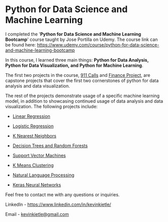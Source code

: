 # Python for Data Science and Machine Learning

I completed the '**Python for Data Science and Machine Learning Bootcamp**' course taught by Jose Portilla on Udemy. The course link can be found here: <https://www.udemy.com/course/python-for-data-science-and-machine-learning-bootcamp>

In this course, I learned three main things: **Python for Data Analysis, Python for Data Visualization, and Python for Machine Learning**.

The first two projects in the course, [911 Calls](https://github.com/kevinkietle/Python-for-Data-Science-and-Machine-Learning/blob/main/911%20Calls%20Data%20Capstone%20Project.ipynb) and [Finance Project](https://github.com/kevinkietle/Python-for-Data-Science-and-Machine-Learning/blob/main/Finance%20Project.ipynb), are capstone projects that cover the first two cornerstones of python for data analysis and data visualization.

The rest of the projects demonstrate usage of a specific machine learning model, in addition to showcasing continued usage of data analysis and data visualization. The following projects include:

-   [Linear Regression](https://github.com/kevinkietle/Python-for-Data-Science-and-Machine-Learning/blob/main/Linear%20Regression%20Project.ipynb)

-   [Logistic Regression](https://github.com/kevinkietle/Python-for-Data-Science-and-Machine-Learning/blob/main/Logistic%20Regression%20Project.ipynb)

-   [K Nearest Neighbors](https://github.com/kevinkietle/Python-for-Data-Science-and-Machine-Learning/blob/main/K%20Nearest%20Neighbors%20Project.ipynb)

-   [Decision Trees and Random Forests](https://github.com/kevinkietle/Python-for-Data-Science-and-Machine-Learning/blob/main/Decision%20Trees%20and%20Random%20Forest%20Project.ipynb)

-   [Support Vector Machines](https://github.com/kevinkietle/Python-for-Data-Science-and-Machine-Learning/blob/main/Support%20Vector%20Machines%20Project.ipynb)

-   [K Means Clustering](https://github.com/kevinkietle/Python-for-Data-Science-and-Machine-Learning/blob/main/K%20Means%20Clustering%20Project.ipynb)

-   [Natural Language Processing](https://github.com/kevinkietle/Python-for-Data-Science-and-Machine-Learning/blob/main/Natural%20Language%20Processing%20Project.ipynb)

-   [Keras Neural Networks](https://github.com/kevinkietle/Python-for-Data-Science-and-Machine-Learning/blob/main/Keras-Project-Exercise.ipynb)

Feel free to contact me with any questions or inquiries.

LinkedIn - <https://www.linkedin.com/in/kevinkietle/>

Email - <kevinkietle@gmail.com>
